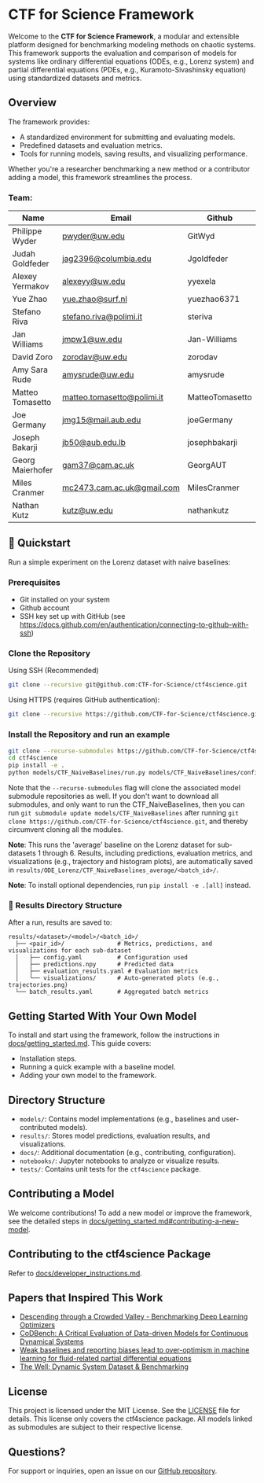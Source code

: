 # CTF for Science Framework

Welcome to the **CTF for Science Framework**, a modular and extensible platform designed for benchmarking modeling methods on chaotic systems. This framework supports the evaluation and comparison of models for systems like ordinary differential equations (ODEs, e.g., Lorenz system) and partial differential equations (PDEs, e.g., Kuramoto-Sivashinsky equation) using standardized datasets and metrics.

## Overview

The framework provides:
- A standardized environment for submitting and evaluating models.
- Predefined datasets and evaluation metrics.
- Tools for running models, saving results, and visualizing performance.

Whether you're a researcher benchmarking a new method or a contributor adding a model, this framework streamlines the process.

### Team:  

| Name            | Email                   | Github         |
|-----------------|-------------------------|----------------|
| Philippe Wyder  | pwyder@uw.edu           | GitWyd         |
| Judah Goldfeder | jag2396@columbia.edu    | Jgoldfeder     |
| Alexey Yermakov | alexeyy@uw.edu          | yyexela        |
| Yue Zhao        | yue.zhao@surf.nl        | yuezhao6371    |
| Stefano Riva    | stefano.riva@polimi.it  | steriva        |
| Jan Williams    | jmpw1@uw.edu            | Jan-Williams   |
| David Zoro      | zorodav@uw.edu          | zorodav        |
| Amy Sara Rude   | amysrude@uw.edu         | amysrude       |
| Matteo Tomasetto| matteo.tomasetto@polimi.it | MatteoTomasetto |
| Joe Germany     | jmg15@mail.aub.edu      | joeGermany     |
| Joseph Bakarji  | jb50@aub.edu.lb         | josephbakarji  |
| Georg Maierhofer| gam37@cam.ac.uk         | GeorgAUT       |
| Miles Cranmer   | mc2473.cam.ac.uk@gmail.com | MilesCranmer |
| Nathan Kutz     | kutz@uw.edu             | nathankutz     |

## 🔧 Quickstart 

Run a simple experiment on the Lorenz dataset with naive baselines:

### Prerequisites
- Git installed on your system
- Github account
- SSH key set up with GitHub (see https://docs.github.com/en/authentication/connecting-to-github-with-ssh)

### Clone the Repository
Using SSH (Recommended)
```bash
git clone --recursive git@github.com:CTF-for-Science/ctf4science.git
```

Using HTTPS (requires GitHub authentication):
```bash
git clone --recursive https://github.com/CTF-for-Science/ctf4science.git
```

### Install the Repository and run an example
```bash
git clone --recurse-submodules https://github.com/CTF-for-Science/ctf4science.git
cd ctf4science
pip install -e .
python models/CTF_NaiveBaselines/run.py models/CTF_NaiveBaselines/config/config_Lorenz_average_batch_all.yaml
```

Note that the `--recurse-submodules` flag will clone the associated model submodule repositories as well. If you don't want to download all submodules, and only want to run the CTF_NaiveBaselines, then you can run `git submodule update models/CTF_NaiveBaselines` after running `git clone https://github.com/CTF-for-Science/ctf4science.git`, and thereby circumvent cloning all the modules.

**Note**: This runs the 'average' baseline on the Lorenz dataset for sub-datasets 1 through 6. Results, including predictions, evaluation metrics, and visualizations (e.g., trajectory and histogram plots), are automatically saved in `results/ODE_Lorenz/CTF_NaiveBaselines_average/<batch_id>/`.

**Note**: To install optional dependencies, run `pip install -e .[all]` instead.

### 📁 Results Directory Structure

After a run, results are saved to:

```
results/<dataset>/<model>/<batch_id>/
  ├── <pair_id>/               # Metrics, predictions, and visualizations for each sub-dataset
  │   ├── config.yaml          # Configuration used
  │   ├── predictions.npy      # Predicted data
  │   ├── evaluation_results.yaml # Evaluation metrics
  │   └── visualizations/      # Auto-generated plots (e.g., trajectories.png)
  └── batch_results.yaml       # Aggregated batch metrics
```

## Getting Started With Your Own Model

To install and start using the framework, follow the instructions in [docs/getting_started.md](docs/getting_started.md). This guide covers:
- Installation steps.
- Running a quick example with a baseline model.
- Adding your own model to the framework.

## Directory Structure

- `models/`: Contains model implementations (e.g., baselines and user-contributed models).
- `results/`: Stores model predictions, evaluation results, and visualizations.
- `docs/`: Additional documentation (e.g., contributing, configuration).
- `notebooks/`: Jupyter notebooks to analyze or visualize results.
- `tests/`: Contains unit tests for the `ctf4science` package.

## Contributing a Model

We welcome contributions! To add a new model or improve the framework, see the detailed steps in [docs/getting_started.md#contributing-a-new-model](docs/getting_started.md#contributing-a-new-model).

## Contributing to the ctf4science Package

Refer to [docs/developer_instructions.md](docs/developer_instructions).

## Papers that Inspired This Work

- [Descending through a Crowded Valley - Benchmarking Deep Learning Optimizers](https://arxiv.org/abs/2007.01547)
- [CoDBench: A Critical Evaluation of Data-driven Models for Continuous Dynamical Systems](https://arxiv.org/abs/2310.01650)
- [Weak baselines and reporting biases lead to over-optimism in machine learning for fluid-related partial differential equations](https://www.nature.com/articles/s42256-024-00897-5)
- [The Well: Dynamic System Dataset & Benchmarking](https://polymathic-ai.org/the_well)

## License

This project is licensed under the MIT License. See the [LICENSE](LICENSE) file for details. This license only covers the ctf4science package. All models linked as submodules are subject to their respective license.

## Questions?

For support or inquiries, open an issue on our [GitHub repository](https://github.com/CTF-for-Science/ctf4science).
